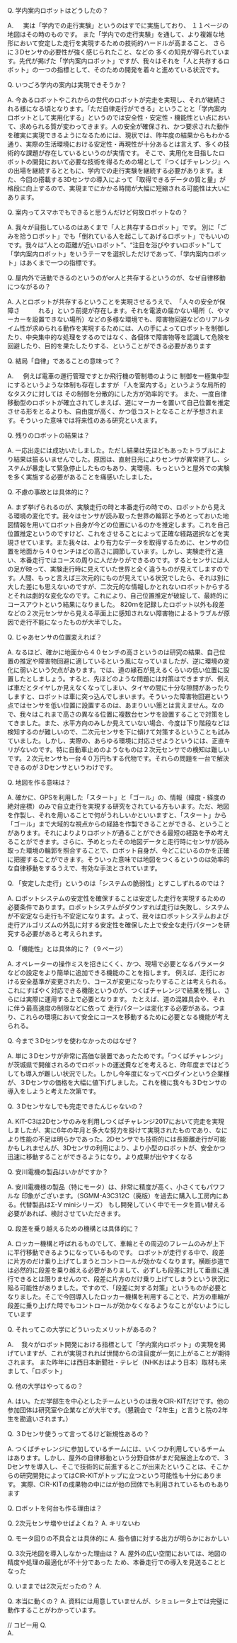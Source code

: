 Q.  学内案内ロボットはどうしたの？

A. 　 実は「学内での走行実験」というのはすでに実施しており、
１１ページの地図はその時のものです。
また「学内での走行実験」を通して、より複雑な地形において安定した走行を実現するための技術的ハードルが高まること、
さらに３Dセンサの必要性が強く感じられたこと、などの
多くの知見が得られています。先代が掲げた「学内案内ロボット」ですが、我々はそれを「人と共存するロボット」の一つの指標として、そのための開発を着々と進めている状況です。


Q.  いつごろ学内の案内は実現できそうか？

A.  今あるロボットやこれからの世代のロボットが完走を実現し、それが継続される様になる頃となります。「ただ自律走行ができる」ということと「学内案内ロボットとして実用化する」というのでは安全性・安定性・機能性とい点において、求められる質が変わってきます。人の安全が確保され、かつ要求された動作を確実に実現できるようになるためには、現状では、昨年度の結果からもわかる通り、実際の生活環境における安定性・再現性が十分あるとは言えず、多くの技術的な課題が存在しているというのが実情です。
そこで、実用化を目指したロボットの開発において必要な技術を得るための場として『つくばチャレンジ』への出場を継続するとともに、学内での走行実験を継続する必要があります。また、今回の搭載する3Dセンサの導入によって「取得できるデータの質と量」が格段に向上するので、実現までにかかる時間が大幅に短縮される可能性は大いにあります。


Q.  案内ってスマホでもできると思うんだけど何故ロボットなの？

A.  我々が目指しているのはあくまで「人と共存するロボット」です。
別に「ごみを拾うロボット」でも「倒れている人を起こしてあげるロボット」でもいいのです。我々は“人との距離が近いロボット”、“注目を浴びやすいロボット”して「学内案内ロボット」をいうテーマを選択しただけであって、「学内案内ロボット」はあくまで一つの指標です。


Q.   屋内外で活動できるのというのがor人と共存するというのが、なぜ自律移動につながるの？

A.  人とロボットが共存するということを実現させるうえで、　「人々の安全が保障さ　　　れる」という前提が存在します。それを電波の届かない場所（、やマーカーを設置できない場所）などの多様な環境でも、障害物回避などのリアルタイム性が求められる動作を実現するためには、人の手によってロボットを制御したり、中央集中的な処理をするのではなく、各個体で障害物等を認識して危険を回避したり、目的を果たしたりする、ということができる必要があります


Q.  結局「自律」であることの意味って？

A. 　 例えば電車の運行管理ですとか飛行機の管制塔のように
制御を一極集中型にするというような体制も存在しますが
「人を案内する」というような局所的なタスクに対しては
その制御を分散的にした方が効率的です。
また、一度自律移動型のロボットが確立されてしまえば、道にマーカーを置いて自己位置を推定させる形をとるよりも、自由度が高く、かつ低コストとなることが予想されます。そういった意味では将来性のある研究といえます。


Q.   残りのロボットの結果は？

A.  一応出走には成功いたしました。ただし結果は先ほどもあったトラブルにより結果は振るいませんでした。原因は、直射日光によりセンサが異常終了し、システムが暴走して緊急停止したものもあり、実環境、もっというと屋外での実験を多く実施する必要があることを痛感いたしました。


Q.  不慮の事故とは具体的に？

A.  まず挙げられるのが、実験走行の時と本番走行の時での、ロボットから見える環境の変化です。我々はセンサが読み取った世界の輪郭と予めとっておいた地図情報を用いてロボット自身が今どの位置にいるのかを推定します。これを自己位置推定というのですけど、これをさせることによって正確な経路選択などを実現させています。また我々は、より有力なデータを取得するために、センサの位置を地面から４０センチほどの高さに調節しています。しかし、実験走行と違い、本番走行ではコースの周りに人だかりができるのです。するとセンサには人の足が映って、実験走行時に見えていた世界と全く違うものが見えてしますのです。人間、もっと言えば三次元的にものが見えている状況でしたら、それは別に大した差にも思えないのですが、二次元的な情報しかとれないロボットからするとそれは劇的な変化なのです。これにより、自己位置推定が破綻して、最終的にコースアウトという結果になりました。
820ｍを記録したロボット以外も段差などの２次元センサから見える平面上に感知されない障害物によるトラブルが原因で走行不能になったものが大半でした。


Q.  じゃあセンサの位置変えれば？

A.  なるほど、確かに地面から４０センチの高さというのは研究の結果、自己位置の推定や障害物回避に適しているという風になっていましたが、逆に環境の変化に弱いという欠点があります。では、道の縁石が見えるくらいの低い位置に設置したとしましょう。すると、先ほどのような問題には対策はできますが、例えば車だとタイヤしか見えなくなってしまい、タイヤの間に十分な隙間があったりしますと、ロボットは車に突っ込んでしまいます。そういった障害物回避という点ではセンサを低い位置に設置するのは、あまりいい策とは言えません。なので、我々はこれまで高さの異なる位置に複数台センサを設置することで対策をしてきました。また、水平方向のみしか見えていない場合、今度は下り階段などは検知するのが難しいので、二次元センサを下に傾けて対策するということも試みていました。しかし、実際の、あらゆる環境に対応させようというには、正直キリがないのです。特に自動車止めのようなものは２次元センサでの検知は難しいです。２次元センサも一台４０万円もする代物です。それらの問題を一台で解決できるのが３Dセンサというわけです。


Q.  地図を作る意味は？

A.  確かに、GPSを利用した「スタート」と「ゴール」の、情報（緯度・経度の絶対座標）のみで自立走行を実現する研究をされている方もいます。ただ、地図を作製し、それを用いることで何がうれしいかといいますと、「スタート」から「ゴール」まで大域的な視点からの経路を作製できることができる、ということがあります。それによりよりロボットが通ることができる最短の経路を予め考えることができます。さらに、予めとったその地図データと走行時にセンサが読み取った環境の輪郭を照合することで、ロボット自身が、今どこにいるのかを正確に把握することができます。そういった意味では地図をつくるというのは効率的な自律移動をするうえで、有効な手法とされています。


Q.  「安定した走行」というのは「システムの脆弱性」とすこしずれるのでは？

A.  ロボットシステムの安定性を確保することは安定した走行を実現するための必要条件であります。ロボットシステムがダウンすれば走行は失敗し、システムが不安定なら走行も不安定になります。よって、我々はロボットシステムおよび走行アルゴリズムの外乱に対する安定性を確保した上で安全な走行パターンを研究する必要があると考えられます。


Q.  「機能性」とは具体的に？（９ページ）

A.  オペレーターの操作ミスを招きにくく、かつ、現場で必要となるパラメータなどの設定をより簡単に追加できる機能のことを指します。
例えば、走行における安全基準が変更されたり、コースが変更になったりすることは考えられる。これにすばやく対応できる機能というのが、つくばチャレンジで結果を残し、さらには実際に運用する上で必要となります。
たとえば、道の混雑具合や、それに伴う最高速度の制限などに依って
走行パターンは変化する必要がある。つまり、これらの環境において安全にコースを移動するために必要となる機能が考えられる。


Q.  今まで３Dセンサを使わなかったのはなぜ？

A.  単に３Dセンサが非常に高価な装置であったためです。「つくばチャレンジ」が茨城県で開催されるのでロボットの運送費などを考えると、昨年度まではどうしても導入が難しい状況でした。しかし今年度になってベロダインという企業様が、３Dセンサの価格を大幅に値下げしました。これを機に我々も３Dセンサの導入をしようと考えた次第です。


Q.  ３Dセンサなしでも完走できたんじゃないの？

A.  KIT-C3は2Dセンサのみを利用しつくばチャレンジ2017において完走を実現しましたが、実に6年の年月と多大な努力を掛けて実現されたものであり、なにより性能の不足は明らかであった。2Dセンサでも技術的には長距離走行が可能かもしれませんが、3Dセンサの利用により、より小型のロボットが、安全かつ迅速に移動することができるようになり。より成果が出やすくなる


Q.  安川電機の製品はいかがですか？

A.  安川電機様の製品（特にモータ）は、非常に精度が高く、小さくてもパワフルな
印象がございます。（SGMM-A3C312C（廃版）を過去に購入し工房内にある。代替製品はΣ-V miniシリーズ）
もし開発していく中でモータを買い替える必要があれば、検討させていただきます。


Q.  段差を乗り越えるための機構とは具体的に？

A.    ロッカー機構と呼ばれるものでして、車輪とその周辺のフレームのみが上下に平行移動できるようになっているものです。
ロボットが走行する中で、段差に片方のだけ乗り上げてしまうとコントロールが効かなくなります。横断歩道では必然的に段差を乗り越える必要がありまして、必ずしも段差に対して垂直に進行できるとは限りませんので、段差に片方のだけ乗り上げてしまうという状況に陥る可能性がありました。ですので、「段差に対する対策」というものが必要となりました。そこで今回導入したロッカー機構を利用することで、片方の車輪が段差に乗り上げた時でもコントロールが効かなくなるようなことがないようにしています


Q.  それってこの大学にどういったメリットがあるの？

A.　  我々がロボット開発における指標として「学内案内ロボット」の実現を掲げていますが、これが実現されれば世間からの注目度が一気に上がることが期待されます。
また昨年には西日本新聞社・テレビ（NHKおはよう日本）取材も来まして、「ロボット」


Q.  他の大学はやってるの？

A.  はい。ただ学部生を中心としたチームというのは我々CIR-KITだけです。他の参加団体は研究室や企業などが大半です。（懇親会で「2年生」と言うと院の2年生を勘違いされます。）


Q.  ３Dセンサ使うって言ってるけど新規性あるの？

A. つくばチャレンジに参加しているチームには、いくつか利用しているチームはあります。しかし、屋外の自律移動という分野自体がまだ発展途上なので、３Dセンサを導入し、そこで技術的に前進するとこが出来たということは、そこからの研究開発によってはCIR-KITがトップに立つという可能性も十分にあります。
実際、CIR-KITの成果物の中にはが他の団体でも利用されているものもあります


Q. ロボットを何台も作る理由は？

Q. 2次元センサ増やせばよくね？
A. キリないわ

Q. モータ回りの不具合とは具体的に
A. 指令値に対する出力が明らかにおかしい

Q. 3次元地図を導入しなかった理由は？
A. 屋外の広い空間においては、地図の精度や処理の最適化が不十分であった
ため、本番走行での導入を見送ることとなった

Q. いままでは2次元だったの？
A. 

Q. 本当に動くの？
A. 資料には用意していませんが、シミュレータ上では完璧に動作することがわかっています。


  // コピー用
  Q.  
  A.  

